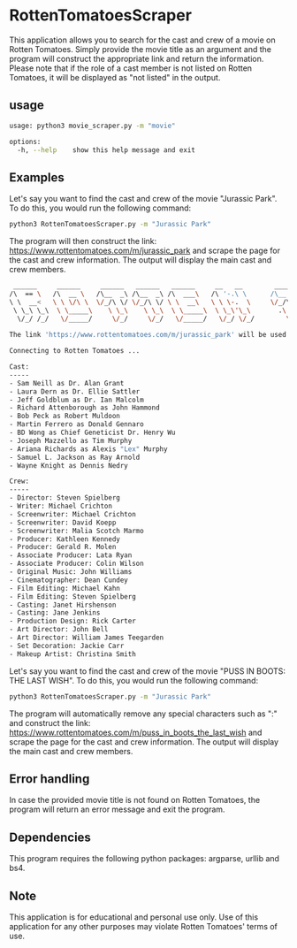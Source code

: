 # RottenTomatoesScraper
This application allows you to search for the cast and crew of a movie on Rotten Tomatoes. Simply provide the movie title as an argument and the program will construct the appropriate link and return the information. Please note that if the role of a cast member is not listed on Rotten Tomatoes, it will be displayed as "not listed" in the output.

## usage
```bash
usage: python3 movie_scraper.py -m "movie"

options: 
  -h, --help    show this help message and exit
```

## Examples
Let's say you want to find the cast and crew of the movie "Jurassic Park". To do this, you would run the following command:

```bash
python3 RottenTomatoesScraper.py -m "Jurassic Park"
```

The program will then construct the link: https://www.rottentomatoes.com/m/jurassic_park and scrape the page for the cast and crew information. The output will display the main cast and crew members.

```bash
 ______     ______     ______   ______   ______     __   __        ______   ______     __    __     ______     ______   ______     ______     ______    
/\  == \   /\  __ \   /\__  _\ /\__  _\ /\  ___\   /\ '-.\ \      /\__  _\ /\  __ \   /\ '-./  \   /\  __ \   /\__  _\ /\  __ \   /\  ___\   /\  ___\   
\ \  __<   \ \ \/\ \  \/_/\ \/ \/_/\ \/ \ \  __\   \ \ \-.  \     \/_/\ \/ \ \ \/\ \  \ \ \-./\ \  \ \  __ \  \/_/\ \/ \ \ \/\ \  \ \  __\   \ \___  \  
 \ \_\ \_\  \ \_____\    \ \_\    \ \_\  \ \_____\  \ \_\'\_\       .\ \_\  \ \_____\  \ \_\ \ \_\  \ \_\ \_\    \ \_\  \ \_____\  \ \_____\  \/\_____\ 
  \/_/ /_/   \/_____/     \/_/     \/_/   \/_____/   \/_/ \/_/        \/_/   \/_____/   \/_/  \/_/   \/_/\/_/     \/_/   \/_____/   \/_____/   \/_____/ 
 
The link 'https://www.rottentomatoes.com/m/jurassic_park' will be used to search for the data.

Connecting to Rotten Tomatoes ...

Cast:
-----
- Sam Neill as Dr. Alan Grant
- Laura Dern as Dr. Ellie Sattler
- Jeff Goldblum as Dr. Ian Malcolm
- Richard Attenborough as John Hammond
- Bob Peck as Robert Muldoon
- Martin Ferrero as Donald Gennaro
- BD Wong as Chief Geneticist Dr. Henry Wu
- Joseph Mazzello as Tim Murphy
- Ariana Richards as Alexis "Lex" Murphy
- Samuel L. Jackson as Ray Arnold
- Wayne Knight as Dennis Nedry

Crew:
-----
- Director: Steven Spielberg
- Writer: Michael Crichton
- Screenwriter: Michael Crichton
- Screenwriter: David Koepp
- Screenwriter: Malia Scotch Marmo
- Producer: Kathleen Kennedy
- Producer: Gerald R. Molen
- Associate Producer: Lata Ryan
- Associate Producer: Colin Wilson
- Original Music: John Williams
- Cinematographer: Dean Cundey
- Film Editing: Michael Kahn
- Film Editing: Steven Spielberg
- Casting: Janet Hirshenson
- Casting: Jane Jenkins
- Production Design: Rick Carter
- Art Director: John Bell
- Art Director: William James Teegarden
- Set Decoration: Jackie Carr
- Makeup Artist: Christina Smith
```

Let's say you want to find the cast and crew of the movie "PUSS IN BOOTS: THE LAST WISH". To do this, you would run the following command:

```bash
python3 RottenTomatoesScraper.py -m "Jurassic Park"
```

The program will automatically remove any special characters such as ":" and construct the link: https://www.rottentomatoes.com/m/puss_in_boots_the_last_wish and scrape the page for the cast and crew information. The output will display the main cast and crew members.

## Error handling
In case the provided movie title is not found on Rotten Tomatoes, the program will return an error message and exit the program.

## Dependencies
This program requires the following python packages: argparse, urllib and bs4.

## Note
This application is for educational and personal use only. Use of this application for any other purposes may violate Rotten Tomatoes' terms of use.